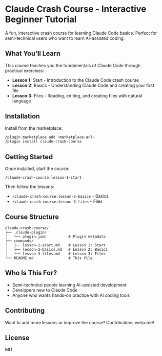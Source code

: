 # Claude Crash Course - Interactive Beginner Tutorial

A fun, interactive crash course for learning Claude Code basics. Perfect for semi-technical users who want to learn AI-assisted coding.

## What You'll Learn

This course teaches you the fundamentals of Claude Code through practical exercises:

- **Lesson 1:** Start - Introduction to the Claude Code crash course
- **Lesson 2:** Basics - Understanding Claude Code and creating your first file
- **Lesson 3:** Files - Reading, editing, and creating files with natural language

## Installation

Install from the marketplace:

```bash
/plugin marketplace add <marketplace-url>
/plugin install claude-crash-course
```

## Getting Started

Once installed, start the course:

```
/claude-crash-course:lesson-1-start
```

Then follow the lessons:
- `/claude-crash-course:lesson-2-basics` - Basics
- `/claude-crash-course:lesson-3-files` - Files

## Course Structure

```
claude-crash-course/
├── .claude-plugin/
│   └── plugin.json          # Plugin metadata
├── commands/
│   ├── lesson-1-start.md    # Lesson 1: Start
│   ├── lesson-2-basics.md   # Lesson 2: Basics
│   └── lesson-3-files.md    # Lesson 3: Files
└── README.md                # This file
```

## Who Is This For?

- Semi-technical people learning AI-assisted development
- Developers new to Claude Code
- Anyone who wants hands-on practice with AI coding tools

## Contributing

Want to add more lessons or improve the course? Contributions welcome!

## License

MIT

